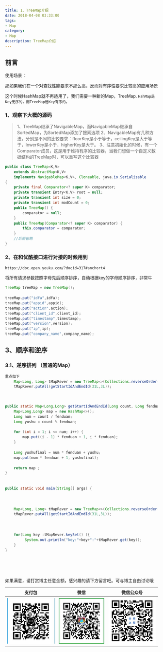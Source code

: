 ```yaml
---
title: 1、TreeMap介绍
date: 2018-04-08 03:33:00
tags: 
- Map
category: 
- Map
description: TreeMap介绍
---
```

<!-- image url 
https://raw.githubusercontent.com/HealerJean/HealerJean.github.io/master/blogImages
　　首行缩进
<font color="red">  </font>
-->

## 前言

使用场景：

那如果我们在一个对查找性能要求不那么高，反而对有序性要求比较高的应用场景

这个时候HashMap就不再适用了，我们需要一种新的Map，TreeMap.
`HahMap是Key无序的，而TreeMap是Key有序的。`


### 1、观察下大概的源码

>1、TreeMap继承了NavigableMap，而NavigableMap继承自SortedMap，为SortedMap添加了搜索选项
>2、NavigableMap有几种方法，分别是不同的比较要求：floorKey是小于等于，ceilingKey是大于等于，lowerKey是小于，higherKey是大于。
>3、注意初始化的时候，有一个Comparator成员，这是用于维持有序的比较器，当我们想做一个自定义数据结构的TreeMap时，可以重写这个比较器


```java
public class TreeMap<K,V>
    extends AbstractMap<K,V>
    implements NavigableMap<K,V>, Cloneable, java.io.Serializable
{
    private final Comparator<? super K> comparator;
    private transient Entry<K,V> root = null;
    private transient int size = 0;
    private transient int modCount = 0;
    public TreeMap() {
        comparator = null;
    }    
    public TreeMap(Comparator<? super K> comparator) {
        this.comparator = comparator;
    }
    //后面省略
}

```


### 2、在和优酷接口进行对接的时候用到

```
https://doc.open.youku.com/?docid=317#anchort4
```

将所有请求参数按照字母先后顺序排序，自动根据key的字母顺序排序，非常牛


```java
TreeMap treeMap = new TreeMap();

treeMap.put("idfa",idfa);
treeMap.put("appid",appid);
treeMap.put("action",action);
treeMap.put("client_id",client_id);
treeMap.put("timestamp",timestamp);
treeMap.put("version",version);
treeMap.put("ip",ip);
treeMap.put("company_name",company_name);
```


## 3、顺序和逆序

### 3.1、逆序排列 （普通的Map）


```java
重点如下
    Map<Long, Long> tMapRever = new TreeMap<>(Collections.reverseOrder());
    tMapRever.putAll(getStartIdAndEndId(31L,3L));



```
```java

public static Map<Long,Long> getStartIdAndEndId(Long count, Long fenduan){
    Map<Long,Long> map = new HashMap<>();
    Long num = count / fenduan;
    Long yushu = count % fenduan;

    for (int i = 1; i <= num; i++) {
        map.put((i - 1) * fenduan + 1, i * fenduan);
    }

    Long yushufinal = num * fenduan + yushu;
    map.put(num * fenduan + 1, yushufinal);

    return map ;
}


public static void main(String[] args) {



    Map<Long, Long> tMapRever = new TreeMap<>(Collections.reverseOrder());
    tMapRever.putAll(getStartIdAndEndId(31L,3L));



    for(Long key :tMapRever.keySet() ){
         System.out.println("key:"+key+":"+tMapRever.get(key));
    }
}



```


<br/><br/><br/>
如果满意，请打赏博主任意金额，感兴趣的请下方留言吧。可与博主自由讨论哦

|支付包 | 微信|微信公众号|
|:-------:|:-------:|:------:|
|![支付宝](https://raw.githubusercontent.com/HealerJean/HealerJean.github.io/master/assets/img/tctip/alpay.jpg) | ![微信](https://raw.githubusercontent.com/HealerJean/HealerJean.github.io/master/assets/img/tctip/weixin.jpg)|![微信公众号](https://raw.githubusercontent.com/HealerJean/HealerJean.github.io/master/assets/img/my/qrcode_for_gh_a23c07a2da9e_258.jpg)|




<!-- Gitalk 评论 start  -->

<link rel="stylesheet" href="https://unpkg.com/gitalk/dist/gitalk.css">
<script src="https://unpkg.com/gitalk@latest/dist/gitalk.min.js"></script> 
<div id="gitalk-container"></div>    
 <script type="text/javascript">
    var gitalk = new Gitalk({
		clientID: `1d164cd85549874d0e3a`,
		clientSecret: `527c3d223d1e6608953e835b547061037d140355`,
		repo: `HealerJean.github.io`,
		owner: 'HealerJean',
		admin: ['HealerJean'],
		id: '7w5bU5mBWbBW23yW',
    });
    gitalk.render('gitalk-container');
</script> 

<!-- Gitalk end -->

